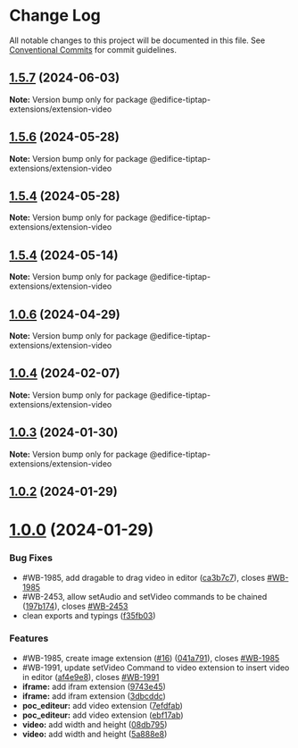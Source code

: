 # Change Log

All notable changes to this project will be documented in this file.
See [Conventional Commits](https://conventionalcommits.org) for commit guidelines.

## [1.5.7](https://github.com/edificeio/edifice-ui/compare/v1.5.5...v1.5.7) (2024-06-03)

**Note:** Version bump only for package @edifice-tiptap-extensions/extension-video

## [1.5.6](https://github.com/edificeio/edifice-ui/compare/v1.5.4-develop.22...v1.5.6) (2024-05-28)

**Note:** Version bump only for package @edifice-tiptap-extensions/extension-video

## [1.5.4](https://github.com/edificeio/edifice-ui/compare/v1.5.4-develop.22...v1.5.4) (2024-05-28)

**Note:** Version bump only for package @edifice-tiptap-extensions/extension-video

## [1.5.4](https://github.com/edificeio/edifice-ui/compare/v1.5.4-develop.7...v1.5.4) (2024-05-14)

**Note:** Version bump only for package @edifice-tiptap-extensions/extension-video

## [1.0.6](https://github.com/edificeio/edifice-tiptap-extensions/compare/v1.0.6-develop.2...v1.0.6) (2024-04-29)

**Note:** Version bump only for package @edifice-tiptap-extensions/extension-video

## [1.0.4](https://github.com/opendigitaleducation/edifice-tiptap-extensions/compare/v1.0.3...v1.0.4) (2024-02-07)

**Note:** Version bump only for package @edifice-tiptap-extensions/extension-video

## [1.0.3](https://github.com/opendigitaleducation/edifice-tiptap-extensions/compare/v1.0.2...v1.0.3) (2024-01-30)

**Note:** Version bump only for package @edifice-tiptap-extensions/extension-video

## [1.0.2](https://github.com/opendigitaleducation/edifice-tiptap-extensions/compare/v1.0.1...v1.0.2) (2024-01-29)

# [1.0.0](https://github.com/opendigitaleducation/edifice-tiptap-extensions/compare/v1.0.1-dev.6...v1.0.0) (2024-01-29)

### Bug Fixes

- #WB-1985, add dragable to drag video in editor ([ca3b7c7](https://github.com/opendigitaleducation/edifice-tiptap-extensions/commit/ca3b7c785651cfd4bba1824b23311c45dc011777)), closes [#WB-1985](https://github.com/opendigitaleducation/edifice-tiptap-extensions/issues/WB-1985)
- #WB-2453, allow setAudio and setVideo commands to be chained ([197b174](https://github.com/opendigitaleducation/edifice-tiptap-extensions/commit/197b1748ed40fbc1d4ef62366a636b24d60d4612)), closes [#WB-2453](https://github.com/opendigitaleducation/edifice-tiptap-extensions/issues/WB-2453)
- clean exports and typings ([f35fb03](https://github.com/opendigitaleducation/edifice-tiptap-extensions/commit/f35fb03f49a953d463242f256137f06e791b4ea9))

### Features

- #WB-1985, create image extension ([#16](https://github.com/opendigitaleducation/edifice-tiptap-extensions/issues/16)) ([041a791](https://github.com/opendigitaleducation/edifice-tiptap-extensions/commit/041a7911e623f92e0d9b7dfcf5a08449f60188d3)), closes [#WB-1985](https://github.com/opendigitaleducation/edifice-tiptap-extensions/issues/WB-1985)
- #WB-1991, update setVideo Command to video extension to insert video in editor ([af4e9e8](https://github.com/opendigitaleducation/edifice-tiptap-extensions/commit/af4e9e82803176bc97b65ec93c1711be68ebd9fd)), closes [#WB-1991](https://github.com/opendigitaleducation/edifice-tiptap-extensions/issues/WB-1991)
- **iframe:** add ifram extension ([9743e45](https://github.com/opendigitaleducation/edifice-tiptap-extensions/commit/9743e452486fb6eb94d69e806139f55b29d50e05))
- **iframe:** add ifram extension ([3dbcddc](https://github.com/opendigitaleducation/edifice-tiptap-extensions/commit/3dbcddc79bc390b4a5521ab982048c102e686f8a))
- **poc_editeur:** add video extension ([7efdfab](https://github.com/opendigitaleducation/edifice-tiptap-extensions/commit/7efdfab505306427d62100d8281f9af1b7b80d4f))
- **poc_editeur:** add video extension ([ebf17ab](https://github.com/opendigitaleducation/edifice-tiptap-extensions/commit/ebf17abaf0c379f8835d711e78c5e5c0e44daba4))
- **video:** add width and height ([08db795](https://github.com/opendigitaleducation/edifice-tiptap-extensions/commit/08db795fe6557889d1afc4cdfc291f01026816cd))
- **video:** add width and height ([5a888e8](https://github.com/opendigitaleducation/edifice-tiptap-extensions/commit/5a888e8dee9b234112130813e86f87c2e3bf7dea))

